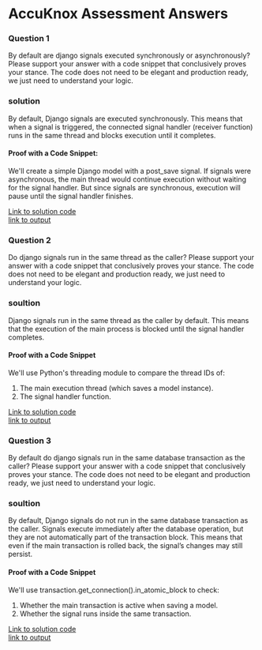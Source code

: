 # AccuKnox Assessment Answers
### Question 1
By default are django signals executed synchronously or asynchronously? Please support your answer with a code snippet that conclusively proves your stance. The code does not need to be elegant and production ready, we just need to understand your logic.
### solution
By default, Django signals are executed synchronously. This means that when a signal is triggered, the connected signal handler (receiver function) runs in the same thread and blocks execution until it completes.
#### Proof with a Code Snippet:
We'll create a simple Django model with a post_save signal. If signals were asynchronous, the main thread would continue execution without waiting for the signal handler. But since signals are synchronous, execution will pause until the signal handler finishes.

<a href="https://github.com/JayarajVp/AccuKnox_codes/blob/main/new/signals_app/question1.py"> Link to solution code</a></br>
<a href="https://github.com/JayarajVp/AccuKnox_codes/blob/main/Output/Question%201"> link to output</a>

### Question 2
Do django signals run in the same thread as the caller? Please support your answer with a code snippet that conclusively proves your stance. The code does not need to be elegant and production ready, we just need to understand your logic.
### soultion
Django signals run in the same thread as the caller by default. This means that the execution of the main process is blocked until the signal handler completes.
#### Proof with a Code Snippet
We'll use Python's threading module to compare the thread IDs of:
1) The main execution thread (which saves a model instance).
2) The signal handler function.

<a href="https://github.com/JayarajVp/AccuKnox_codes/blob/main/new/signals_app/question2.py"> Link to solution code </a></br>
<a href="https://github.com/JayarajVp/AccuKnox_codes/blob/main/Output/Question2"> link to output </a>

### Question 3
By default do django signals run in the same database transaction as the caller? Please support your answer with a code snippet that conclusively proves your stance. The code does not need to be elegant and production ready, we just need to understand your logic.
### soultion
By default, Django signals do not run in the same database transaction as the caller. Signals execute immediately after the database operation, but they are not automatically part of the transaction block. This means that even if the main transaction is rolled back, the signal’s changes may still persist.
#### Proof with a Code Snippet
We'll use transaction.get_connection().in_atomic_block to check:
1) Whether the main transaction is active when saving a model.
2) Whether the signal runs inside the same transaction.

<a href="https://github.com/JayarajVp/AccuKnox_codes/blob/main/new/signals_app/question3.py"> Link to solution code </a></br>
<a href="https://github.com/JayarajVp/AccuKnox_codes/blob/main/Output/Question3"> link to output </a>

